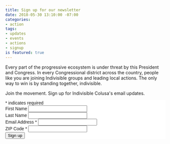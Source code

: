 ```yaml
---
title: Sign up for our newsletter
date: 2018-05-30 13:10:00 -07:00
categories:
- action
tags:
- updates
- events
- actions
- signup
is featured: true
---
```


Every part of the progressive ecosystem is under threat by this President and Congress. In every Congressional district across the country, people like you are joining Indivisible groups and leading local actions. The only way to win is by standing together, indivisible. 

Join the movement. Sign up for Indivisible Colusa's email updates.
<!-- Begin MailChimp Signup Form -->
<link href="//cdn-images.mailchimp.com/embedcode/classic-10_7.css" rel="stylesheet" type="text/css">
<style type="text/css">
	#mc_embed_signup{background:#fff; clear:left; font:14px Helvetica,Arial,sans-serif; }
	/* Add your own MailChimp form style overrides in your site stylesheet or in this style block.
	   We recommend moving this block and the preceding CSS link to the HEAD of your HTML file. */
</style>
<div id="mc_embed_signup">
<form action="https://IndivisibleColusa.us15.list-manage.com/subscribe/post?u=c7ff6e4e1cb7f971de3d99bab&amp;id=a4183041ab" method="post" id="mc-embedded-subscribe-form" name="mc-embedded-subscribe-form" class="validate" target="_blank" novalidate>
    <div id="mc_embed_signup_scroll">
	
<div class="indicates-required"><span class="asterisk">*</span> indicates required</div>
<div class="mc-field-group">
	<label for="mce-FNAME">First Name </label>
	<input type="text" value="" name="FNAME" class="" id="mce-FNAME">
</div>
<div class="mc-field-group">
	<label for="mce-LNAME">Last Name </label>
	<input type="text" value="" name="LNAME" class="" id="mce-LNAME">
</div>
<div class="mc-field-group">
	<label for="mce-EMAIL">Email Address  <span class="asterisk">*</span>
</label>
	<input type="email" value="" name="EMAIL" class="required email" id="mce-EMAIL">
</div>
<div class="mc-field-group">
	<label for="mce-MMERGE3">ZIP Code  <span class="asterisk">*</span>
</label>
	<input type="text" value="" name="MMERGE3" class="required" id="mce-MMERGE3">
</div>
	<div id="mce-responses" class="clear">
		<div class="response" id="mce-error-response" style="display:none"></div>
		<div class="response" id="mce-success-response" style="display:none"></div>
	</div>    <!-- real people should not fill this in and expect good things - do not remove this or risk form bot signups-->
    <div style="position: absolute; left: -5000px;" aria-hidden="true"><input type="text" name="b_c7ff6e4e1cb7f971de3d99bab_a4183041ab" tabindex="-1" value=""></div>
    <div class="clear"><input type="submit" value="Sign up" name="subscribe" id="mc-embedded-subscribe" class="button"></div>
    </div>
</form>
</div>
<script type='text/javascript' src='//s3.amazonaws.com/downloads.mailchimp.com/js/mc-validate.js'></script><script type='text/javascript'>(function($) {window.fnames = new Array(); window.ftypes = new Array();fnames[1]='FNAME';ftypes[1]='text';fnames[2]='LNAME';ftypes[2]='text';fnames[0]='EMAIL';ftypes[0]='email';fnames[3]='MMERGE3';ftypes[3]='zip';}(jQuery));var $mcj = jQuery.noConflict(true);</script>
<!--End mc_embed_signup-->